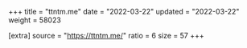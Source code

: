 +++
title = "ttntm.me"
date = "2022-03-22"
updated = "2022-03-22"
weight = 58023

[extra]
source = "https://ttntm.me/"
ratio = 6
size = 57
+++
